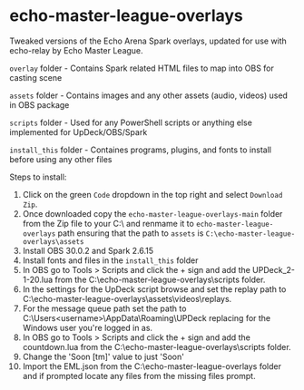 # echo-master-league-overlays
Tweaked versions of the Echo Arena Spark overlays, updated for use with echo-relay by Echo Master League.

`overlay` folder - Contains Spark related HTML files to map into OBS for casting scene

`assets` folder - Contains images and any other assets (audio, videos) used in OBS package

`scripts` folder - Used for any PowerShell scripts or anything else implemented for UpDeck/OBS/Spark

`install_this` folder - Containes programs, plugins, and fonts to install before using any other files 

Steps to install:

1. Click on the green `Code` dropdown in the top right and select `Download Zip`.
2. Once downloaded copy the `echo-master-league-overlays-main` folder from the Zip file to your C:\ and renmame it to `echo-master-league-overlays` path ensuring that the path to `assets` is `C:\echo-master-league-overlays\assets`
3. Install OBS 30.0.2 and Spark 2.6.15
4. Install fonts and files in the `install_this` folder
5. In OBS go to Tools > Scripts and click the + sign and add the UPDeck_2-1-20.lua from the C:\echo-master-league-overlays\scripts folder.
6. In the settings for the UpDeck script browse and set the replay path to C:\echo-master-league-overlays\assets\videos\replays.
7. For the message queue path set the path to C:\Users\<username>\AppData\Roaming\UPDeck replacing <username> for the Windows user you're logged in as.
8. In OBS go to Tools > Scripts and click the + sign and add the countdown.lua from the C:\echo-master-league-overlays\scripts folder.
9. Change the 'Soon [tm]' value to just 'Soon'
10. Import the EML.json from the C:\echo-master-league-overlays folder and if prompted locate any files from the missing files prompt.
